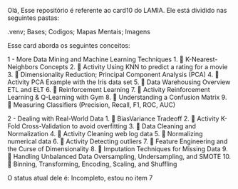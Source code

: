 Olá,
Esse repositório é referente ao card10 do LAMIA. Ele está dividido nas seguintes pastas:

.venv;
Bases;
Codigos;
Mapas Mentais;
Imagens

Esse card aborda os seguintes conceitos:

1 - More Data Mining and Machine Learning Techniques
	1.  🎥 K-Nearest-Neighbors Concepts
	2.  🎥 Activity Using KNN to predict a rating for a movie
	3.  🎥 Dimensionality Reduction; Principal Component Analysis (PCA)
	4.  🎥 Activity PCA Example with the Iris data set
	5.  🎥 Data Warehousing Overview ETL and ELT
	6.  🎥 Reinforcement Learning
	7.  🎥 Activity Reinforcement Learning & Q-Learning with Gym
	8.  🎥 Understanding a Confusion Matrix
	9.  🎥 Measuring Classifiers (Precision, Recall, F1, ROC, AUC)

2 - Dealing with Real-World Data
	1.  🎥 BiasVariance Tradeoff
	2.  🎥 Activity K-Fold Cross-Validation to avoid overfitting
	3.  🎥 Data Cleaning and Normalization
	4.  🎥 Activity Cleaning web log data
	5.  🎥 Normalizing numerical data
	6.  🎥 Activity Detecting outliers
	7.  🎥 Feature Engineering and the Curse of Dimensionality
	8.  🎥 Imputation Techniques for Missing Data
	9.  🎥 Handling Unbalanced Data Oversampling, Undersampling, and SMOTE
	10. 🎥 Binning, Transforming, Encoding,  Scaling, and Shuffling

O status atual dele é: Incompleto, estou no item 7